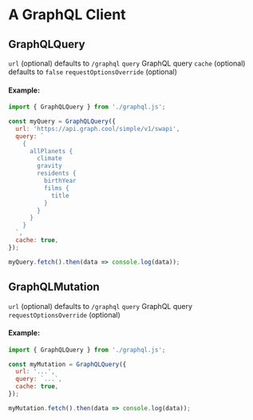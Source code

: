 # A GraphQL Client

## GraphQLQuery

`url` (optional) defaults to `/graphql`
`query` GraphQL query
`cache` (optional) defaults to `false`
`requestOptionsOverride` (optional)

#### Example:

```js
import { GraphQLQuery } from './graphql.js';

const myQuery = GraphQLQuery({
  url: 'https://api.graph.cool/simple/v1/swapi',
  query: `
    {
      allPlanets {
        climate
        gravity
        residents {
          birthYear
          films {
            title
          }
        }
      }
    }
  `,
  cache: true,
});

myQuery.fetch().then(data => console.log(data));
```

## GraphQLMutation

`url` (optional) defaults to `/graphql`
`query` GraphQL query
`requestOptionsOverride` (optional)

#### Example:

```js
import { GraphQLQuery } from './graphql.js';

const myMutation = GraphQLQuery({
  url: '...',
  query: `...`,
  cache: true,
});

myMutation.fetch().then(data => console.log(data));
```
